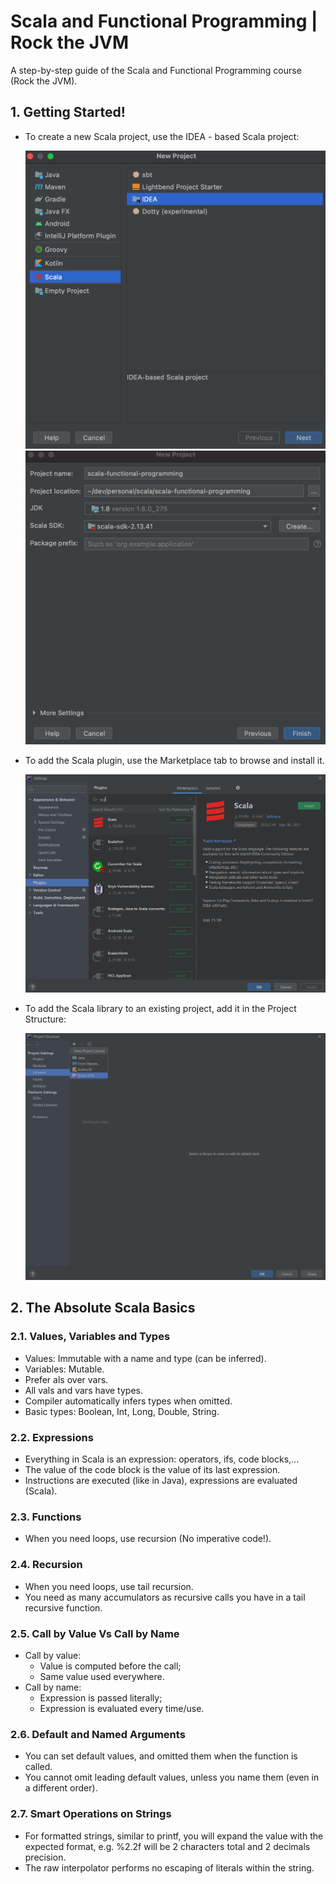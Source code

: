 # Scala and Functional Programming | Rock the JVM

A step-by-step guide of the Scala and Functional Programming course (Rock the JVM).

## 1. Getting Started!

- To create a new Scala project, use the IDEA - based Scala project:

  ![createScalaProjectStep1](images/createScalaProjectStep1.png)
  ![createScalaProjectStep2](images/createScalaProjectStep2.png)

- To add the Scala plugin, use the Marketplace tab to browse and install it.

  ![scalaPlugin](images/scalaPlugin.png)

- To add the Scala library to an existing project, add it in the Project Structure:

  ![scalaLibrary](images/scalaLibrary.png)

## 2. The Absolute Scala Basics

### 2.1. Values, Variables and Types
- Values: Immutable with a name and type (can be inferred).
- Variables: Mutable.
- Prefer als over vars.
- All vals and vars have types.
- Compiler automatically infers types when omitted.
- Basic types: Boolean, Int, Long, Double, String.

### 2.2. Expressions
- Everything in Scala is an expression: operators, ifs, code blocks,...
- The value of the code block is the value of its last expression.
- Instructions are executed (like in Java), expressions are evaluated (Scala).

### 2.3. Functions
- When you need loops, use recursion (No imperative code!).

### 2.4. Recursion
- When you need loops, use tail recursion.
- You need as many accumulators as recursive calls you have in a tail recursive function.

### 2.5. Call by Value Vs Call by Name
- Call by value:
  - Value is computed before the call;
  - Same value used everywhere.
- Call by name:
  - Expression is passed literally;
  - Expression is evaluated every time/use.

### 2.6. Default and Named Arguments
- You can set default values, and omitted them when the function is called.
- You cannot omit leading default values, unless you name them (even in a different order).  

### 2.7. Smart Operations on Strings
- For formatted strings, similar to printf, you will expand the value with the expected format, e.g. %2.2f will be 2 
  characters total and 2 decimals precision.  
- The raw interpolator performs no escaping of literals within the string.

